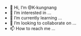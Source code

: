 - 👋 Hi, I’m @K-kungnang
- 👀 I’m interested in ...
- 🌱 I’m currently learning ...
- 💞️ I’m looking to collaborate on ...
- 📫 How to reach me ...

<!---
K-kungnang/K-kungnang is a ✨ special ✨ repository because its `README.md` (this file) appears on your GitHub profile.
You can click the Preview link to take a look at your changes.
--->
